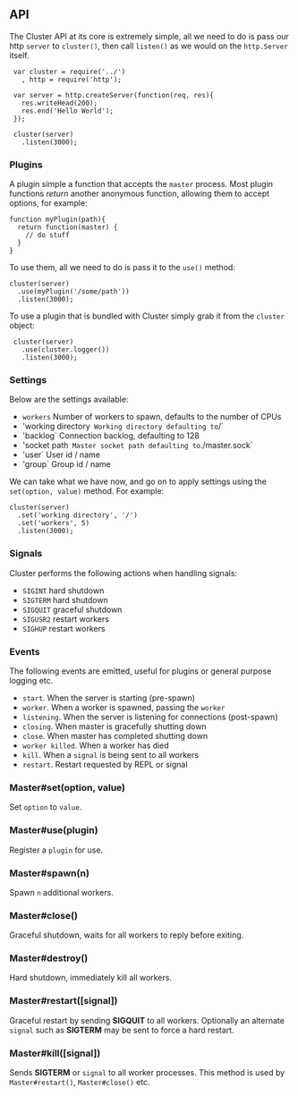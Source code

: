 
## API

 The Cluster API at its core is extremely simple, all we need to do is pass
 our http `server` to `cluster()`, then call `listen()` as we would on the `http.Server` itself.


     var cluster = require('../')
       , http = require('http');

     var server = http.createServer(function(req, res){
       res.writeHead(200);
       res.end('Hello World');
     });

     cluster(server)
       .listen(3000);

### Plugins

 A plugin simple a function that accepts the `master` process. Most plugin functions _return_ another anonymous function, allowing them to accept options, for example:
 
    function myPlugin(path){
      return function(master) {
        // do stuff
      }
    }

 To use them, all we need to do is pass it to the `use()` method:
 
    cluster(server)
      .use(myPlugin('/some/path'))
      .listen(3000);

 To use a plugin that is bundled with Cluster simply grab it from the `cluster` object:
 
     cluster(server)
       .use(cluster.logger())
       .listen(3000);

### Settings

 Below are the settings available:
 
   - `workers`  Number of workers to spawn, defaults to the number of CPUs
   - 'working directory`  Working directory defaulting to `/`
   - 'backlog`  Connection backlog, defaulting to 128
   - 'socket path`  Master socket path defaulting to `./master.sock`
   - 'user`  User id / name
   - 'group`  Group id / name

 We can take what we have now, and go on to apply settings using the `set(option, value)` method. For example:
 
    cluster(server)
      .set('working directory', '/')
      .set('workers', 5)
      .listen(3000);

### Signals

 Cluster performs the following actions when handling signals:
 
   - `SIGINT`   hard shutdown
   - `SIGTERM`  hard shutdown
   - `SIGQUIT`  graceful shutdown
   - `SIGUSR2`  restart workers
   - `SIGHUP`   restart workers

### Events

 The following events are emitted, useful for plugins or general purpose logging etc.
 
   - `start`. When the server is starting (pre-spawn)
   - `worker`. When a worker is spawned, passing the `worker`
   - `listening`. When the server is listening for connections (post-spawn)
   - `closing`. When master is gracefully shutting down
   - `close`. When master has completed shutting down
   - `worker killed`. When a worker has died
   - `kill`. When a `signal` is being sent to all workers
   - `restart`. Restart requested by REPL or signal

### Master#set(option, value)

  Set `option` to `value`.

### Master#use(plugin)

  Register a `plugin` for use.

### Master#spawn(n)

  Spawn `n` additional workers.

### Master#close()

  Graceful shutdown, waits for all workers to reply before exiting.

### Master#destroy()

  Hard shutdown, immediately kill all workers.

### Master#restart([signal])

  Graceful restart by sending __SIGQUIT__ to all workers. Optionally
  an alternate `signal` such as __SIGTERM__ may be sent to force
  a hard restart.

### Master#kill([signal])

 Sends __SIGTERM__ or `signal` to all worker processes. This method is used by `Master#restart()`, `Master#close()` etc.